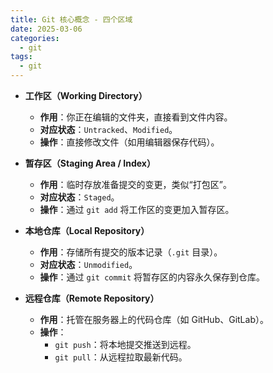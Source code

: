 ```yaml
---
title: Git 核心概念 - 四个区域
date: 2025-03-06
categories:
  - git
tags:
  - git
---
```

- **工作区（Working Directory）​**
    
    - ​**作用**：你正在编辑的文件夹，直接看到文件内容。
    - ​**对应状态**：`Untracked`、`Modified`。
    - ​**操作**：直接修改文件（如用编辑器保存代码）。
- ​**暂存区（Staging Area / Index）​**
    
    - ​**作用**：临时存放准备提交的变更，类似“打包区”。
    - ​**对应状态**：`Staged`。
    - ​**操作**：通过 `git add` 将工作区的变更加入暂存区。
- ​**本地仓库（Local Repository）​**
    
    - ​**作用**：存储所有提交的版本记录（`.git` 目录）。
    - ​**对应状态**：`Unmodified`。
    - ​**操作**：通过 `git commit` 将暂存区的内容永久保存到仓库。
- ​**远程仓库（Remote Repository）​**
    
    - ​**作用**：托管在服务器上的代码仓库（如 GitHub、GitLab）。
    - ​**操作**：
        - `git push`：将本地提交推送到远程。
        - `git pull`：从远程拉取最新代码。